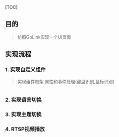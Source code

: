 [TOC]

## 目的

> 仿照GoLink实现一个UI页面

## 实现流程

### 1. 实现自定义组件

> 实现组件框架
> 属性和事件处理(键盘识别,鼠标识别)

```

```



### 2. 实现语言切换

### 3. 实现主题切换

### 4. RTSP视频播放